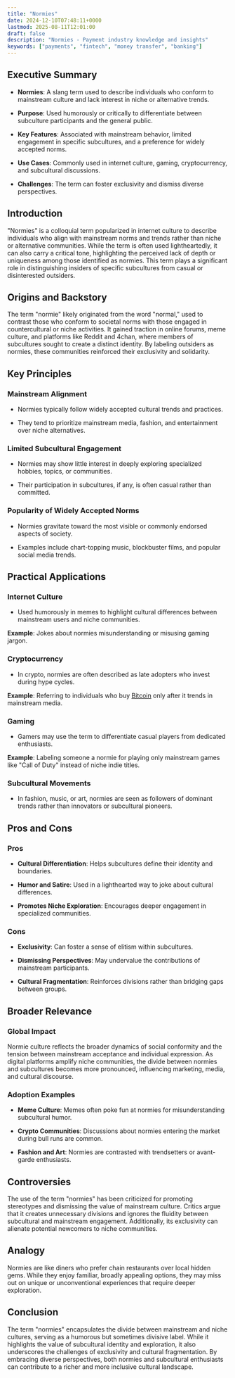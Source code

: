 ```yaml
---
title: "Normies"
date: 2024-12-10T07:48:11+0000
lastmod: 2025-08-11T12:01:00
draft: false
description: "Normies - Payment industry knowledge and insights"
keywords: ["payments", "fintech", "money transfer", "banking"]
---
```


## Executive Summary

- **Normies**: A slang term used to describe individuals who conform to mainstream culture and lack interest in niche or alternative trends.

- **Purpose**: Used humorously or critically to differentiate between subculture participants and the general public.

- **Key Features**: Associated with mainstream behavior, limited engagement in specific subcultures, and a preference for widely accepted norms.

- **Use Cases**: Commonly used in internet culture, gaming, cryptocurrency, and subcultural discussions.

- **Challenges**: The term can foster exclusivity and dismiss diverse perspectives.

## Introduction

"Normies" is a colloquial term popularized in internet culture to describe individuals who align with mainstream norms and trends rather than niche or alternative communities. While the term is often used lightheartedly, it can also carry a critical tone, highlighting the perceived lack of depth or uniqueness among those identified as normies. This term plays a significant role in distinguishing insiders of specific subcultures from casual or disinterested outsiders.

## Origins and Backstory

The term "normie" likely originated from the word "normal," used to contrast those who conform to societal norms with those engaged in countercultural or niche activities. It gained traction in online forums, meme culture, and platforms like Reddit and 4chan, where members of subcultures sought to create a distinct identity. By labeling outsiders as normies, these communities reinforced their exclusivity and solidarity.

## Key Principles

### Mainstream Alignment

- Normies typically follow widely accepted cultural trends and practices.

- They tend to prioritize mainstream media, fashion, and entertainment over niche alternatives.

### Limited Subcultural Engagement

- Normies may show little interest in deeply exploring specialized hobbies, topics, or communities.

- Their participation in subcultures, if any, is often casual rather than committed.

### Popularity of Widely Accepted Norms

- Normies gravitate toward the most visible or commonly endorsed aspects of society.

- Examples include chart-topping music, blockbuster films, and popular social media trends.

## Practical Applications

### Internet Culture

- Used humorously in memes to highlight cultural differences between mainstream users and niche communities.

**Example**: Jokes about normies misunderstanding or misusing gaming jargon.

### Cryptocurrency

- In crypto, normies are often described as late adopters who invest during hype cycles.

**Example**: Referring to individuals who buy [Bitcoin](https://faisalkhanllc.xyz/resources/payments-wiki/b/bitcoin/) only after it trends in mainstream media.

### Gaming

- Gamers may use the term to differentiate casual players from dedicated enthusiasts.

**Example**: Labeling someone a normie for playing only mainstream games like "Call of Duty" instead of niche indie titles.

### Subcultural Movements

- In fashion, music, or art, normies are seen as followers of dominant trends rather than innovators or subcultural pioneers.

## Pros and Cons

### Pros

- **Cultural Differentiation**: Helps subcultures define their identity and boundaries.

- **Humor and Satire**: Used in a lighthearted way to joke about cultural differences.

- **Promotes Niche Exploration**: Encourages deeper engagement in specialized communities.

### Cons

- **Exclusivity**: Can foster a sense of elitism within subcultures.

- **Dismissing Perspectives**: May undervalue the contributions of mainstream participants.

- **Cultural Fragmentation**: Reinforces divisions rather than bridging gaps between groups.

## Broader Relevance

### Global Impact

Normie culture reflects the broader dynamics of social conformity and the tension between mainstream acceptance and individual expression. As digital platforms amplify niche communities, the divide between normies and subcultures becomes more pronounced, influencing marketing, media, and cultural discourse.

### Adoption Examples

- **Meme Culture**: Memes often poke fun at normies for misunderstanding subcultural humor.

- **Crypto Communities**: Discussions about normies entering the market during bull runs are common.

- **Fashion and Art**: Normies are contrasted with trendsetters or avant-garde enthusiasts.

## Controversies

The use of the term "normies" has been criticized for promoting stereotypes and dismissing the value of mainstream culture. Critics argue that it creates unnecessary divisions and ignores the fluidity between subcultural and mainstream engagement. Additionally, its exclusivity can alienate potential newcomers to niche communities.

## Analogy

Normies are like diners who prefer chain restaurants over local hidden gems. While they enjoy familiar, broadly appealing options, they may miss out on unique or unconventional experiences that require deeper exploration.

## Conclusion

The term "normies" encapsulates the divide between mainstream and niche cultures, serving as a humorous but sometimes divisive label. While it highlights the value of subcultural identity and exploration, it also underscores the challenges of exclusivity and cultural fragmentation. By embracing diverse perspectives, both normies and subcultural enthusiasts can contribute to a richer and more inclusive cultural landscape.